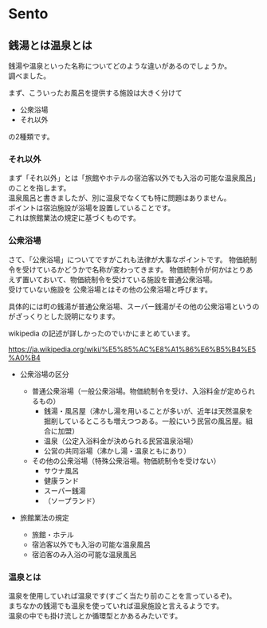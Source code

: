 # Sento

## 銭湯とは温泉とは
銭湯や温泉といった名称についてどのような違いがあるのでしょうか。  
調べました。  

まず、こういったお風呂を提供する施設は大きく分けて
- 公衆浴場
- それ以外

の2種類です。

### それ以外
まず「それ以外」とは「旅館やホテルの宿泊客以外でも入浴の可能な温泉風呂」のことを指します。  
温泉風呂と書きましたが、別に温泉でなくても特に問題はありません。  
ポイントは宿泊施設が浴場を設置していることです。  
これは旅館業法の規定に基づくものです。

### 公衆浴場
さて、「公衆浴場」についてですがこれも法律が大事なポイントです。
物価統制令を受けているかどうかで名称が変わってきます。
物価統制令が何かはとりあえず置いておいて、物価統制令を受けている施設を普通公衆浴場。  
受けていない施設を
公衆浴場とはその他の公衆浴場と呼びます。

具体的には町の銭湯が普通公衆浴場、スーパー銭湯がその他の公衆浴場というのがざっくりとした説明になります。

wikipedia の記述が詳しかったのでいかにまとめています。

https://ja.wikipedia.org/wiki/%E5%85%AC%E8%A1%86%E6%B5%B4%E5%A0%B4
- 公衆浴場の区分
  - 普通公衆浴場（一般公衆浴場。物価統制令を受け、入浴料金が定められるもの）
    - 銭湯・風呂屋（沸かし湯を用いることが多いが、近年は天然温泉を掘削しているところも増えつつある。一般にいう民営の風呂屋。組合に加盟）
    - 温泉（公定入浴料金が決められる民営温泉浴場）
    - 公営の共同浴場（沸かし湯・温泉ともにあり）
  - その他の公衆浴場（特殊公衆浴場。物価統制令を受けない）
    - サウナ風呂
    - 健康ランド
    - スーパー銭湯
    - （ソープランド）

- 旅館業法の規定
  - 旅館・ホテル
   - 宿泊客以外でも入浴の可能な温泉風呂
   - 宿泊客のみ入浴の可能な温泉風呂

### 温泉とは
温泉を使用していれば温泉です(すごく当たり前のことを言っているぞ)。  
まちなかの銭湯でも温泉を使っていれば温泉施設と言えるようです。  
温泉の中でも掛け流しとか循環型とかあるみたいです。
